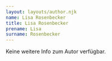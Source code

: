 ```yaml
---
layout: layouts/author.njk
name: Lisa Rosenbecker
title: Lisa Rosenbecker
prename: Lisa
surname: Rosenbecker
---
```

Keine weitere Info zum Autor verfügbar.
